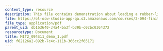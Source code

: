 ```yaml
---
content_type: resource
description: This file contains demonstration about loading a rubber-like material.
file: https://ol-ocw-studio-app-qa.s3.amazonaws.com/courses/2-094-finite-element-analysis-of-solids-and-fluids-ii-spring-2011/f62126a2092b7c4c111b366cc2f65171_MIT2_094S11_demo_1.pdf
file_type: application/pdf
parent_uid: db163640-34a4-ba3f-b39b-c02bc0364372
resourcetype: Document
title: MIT2_094S11_demo_1.pdf
uid: f62126a2-092b-7c4c-111b-366cc2f65171
---
```

